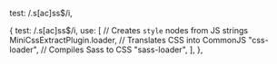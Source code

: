 <!-- WebPack -->
test: /\.s[ac]ss$/i,

{
test: /\.s[ac]ss$/i,
use: [
	// Creates `style` nodes from JS strings
	MiniCssExtractPlugin.loader,
	// Translates CSS into CommonJS
	"css-loader",
	// Compiles Sass to CSS
	"sass-loader",
],
},